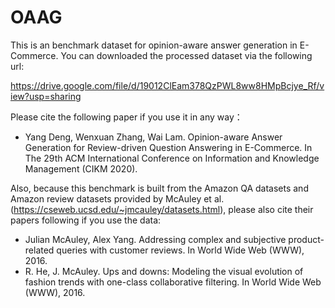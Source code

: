 # OAAG

This is an benchmark dataset for opinion-aware answer generation in E-Commerce. You can downloaded the processed dataset via the following url: 

https://drive.google.com/file/d/19012ClEam378QzPWL8ww8HMpBcjye_Rf/view?usp=sharing

Please cite the following paper if you use it in any way：
    
*	Yang Deng, Wenxuan Zhang, Wai Lam. Opinion-aware Answer Generation for Review-driven Question Answering in E-Commerce. In The 29th ACM International Conference on Information and Knowledge Management (CIKM 2020).
    	
Also, because this benchmark is built from the Amazon QA datasets and Amazon review datasets provided by McAuley et al. (https://cseweb.ucsd.edu/~jmcauley/datasets.html), please also cite their papers following if you use the data:

*	Julian McAuley, Alex Yang. Addressing complex and subjective product-related queries with customer reviews. In World Wide Web (WWW), 2016.
*	R. He, J. McAuley. Ups and downs: Modeling the visual evolution of fashion trends with one-class collaborative filtering. In World Wide Web (WWW), 2016.
